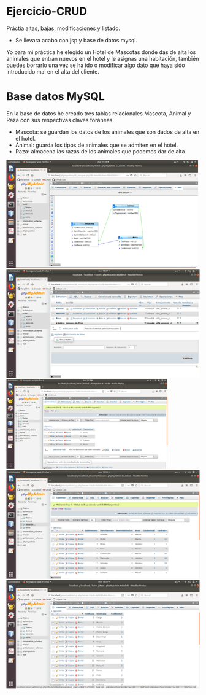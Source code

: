 # Ejercicio-CRUD
Práctia altas, bajas, modificaciones y listado.
* Se llevara acabo con jsp y base de datos mysql.

Yo para mi práctica he elegido un Hotel de Mascotas donde das de alta los animales que entran nuevos en el hotel y le asignas una habitación, también puedes borrarlo una vez se ha ido o modificar algo dato que haya sido introducido mal en el alta del cliente.

# Base datos MySQL
En la base de datos he creado tres tablas relacionales Mascota, Animal y Raza con sus respectivas claves foráneas.
* Mascota: se guardan los datos de los animales que son dados de alta en el hotel.
* Animal: guarda los tipos de animales que se admiten en el hotel.
* Raza: almacena las razas de los animales que podemos dar de alta.
<img src="img/1.png" width="500px">
<img src="img/2.png" width="520px">
<img src="img/3.png" width="420px">
<img src="img/4.png" width="620px">
<img src="img/5.png" width="720px">




